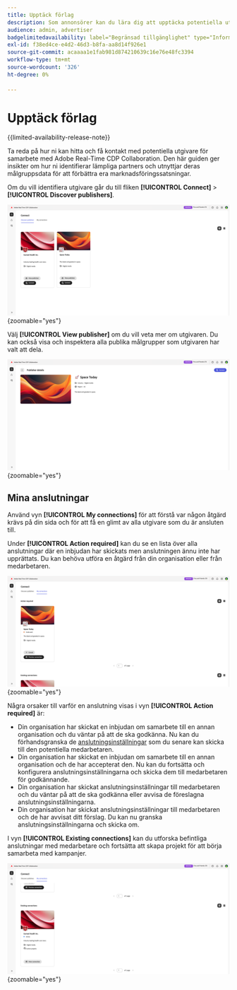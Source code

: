 ```yaml
---
title: Upptäck förlag
description: Som annonsörer kan du lära dig att upptäcka potentiella utgivare att samarbeta med Adobe Real-Time CDP Collaboration
audience: admin, advertiser
badgelimitedavailability: label="Begränsad tillgänglighet" type="Informative" url="https://helpx.adobe.com/se/legal/product-descriptions/real-time-customer-data-platform-collaboration.html newtab=true"
exl-id: f38ed4ce-e4d2-46d3-b8fa-aa8d14f926e1
source-git-commit: acaaaa1e1fab981d874210639c16e76e48fc3394
workflow-type: tm+mt
source-wordcount: '326'
ht-degree: 0%

---
```


# Upptäck förlag

{{limited-availability-release-note}}

Ta reda på hur ni kan hitta och få kontakt med potentiella utgivare för samarbete med Adobe Real-Time CDP Collaboration. Den här guiden ger insikter om hur ni identifierar lämpliga partners och utnyttjar deras målgruppsdata för att förbättra era marknadsföringssatsningar.

Om du vill identifiera utgivare går du till fliken **[!UICONTROL Connect]** > **[!UICONTROL Discover publishers]**.

![Upptäck utgivarsidan](/help/assets/connect/discover-publishers/discover-publishers-overview.png){zoomable="yes"}

Välj **[!UICONTROL View publisher]** om du vill veta mer om utgivaren. Du kan också visa och inspektera alla publika målgrupper som utgivaren har valt att dela.

![Visa utgivarprofil](/help/assets/connect/discover-publishers/view-publisher-profile.png){zoomable="yes"}

## Mina anslutningar

Använd vyn **[!UICONTROL My connections]** för att förstå var någon åtgärd krävs på din sida och för att få en glimt av alla utgivare som du är ansluten till.

Under **[!UICONTROL Action required]** kan du se en lista över alla anslutningar där en inbjudan har skickats men anslutningen ännu inte har upprättats. Du kan behöva utföra en åtgärd från din organisation eller från medarbetaren.

![Åtgärdsvyn krävs på skärmen Mina anslutningar](/help/assets/connect/discover-publishers/action-required-view.png){zoomable="yes"}

Några orsaker till varför en anslutning visas i vyn **[!UICONTROL Action required]** är:

* Din organisation har skickat en inbjudan om samarbete till en annan organisation och du väntar på att de ska godkänna. Nu kan du förhandsgranska de [anslutningsinställningar](/help/guide/glossary.md#connection-settings) som du senare kan skicka till den potentiella medarbetaren.
* Din organisation har skickat en inbjudan om samarbete till en annan organisation och de har accepterat den. Nu kan du fortsätta och konfigurera anslutningsinställningarna och skicka dem till medarbetaren för godkännande.
* Din organisation har skickat anslutningsinställningar till medarbetaren och du väntar på att de ska godkänna eller avvisa de föreslagna anslutningsinställningarna.
* Din organisation har skickat anslutningsinställningar till medarbetaren och de har avvisat ditt förslag. Du kan nu granska anslutningsinställningarna och skicka om.

I vyn **[!UICONTROL Existing connections]** kan du utforska befintliga anslutningar med medarbetare och fortsätta att skapa projekt för att börja samarbeta med kampanjer.

![Vyn Befintliga anslutningar på skärmen Mina anslutningar](/help/assets/connect/discover-publishers/existing-connections-view.png){zoomable="yes"}
